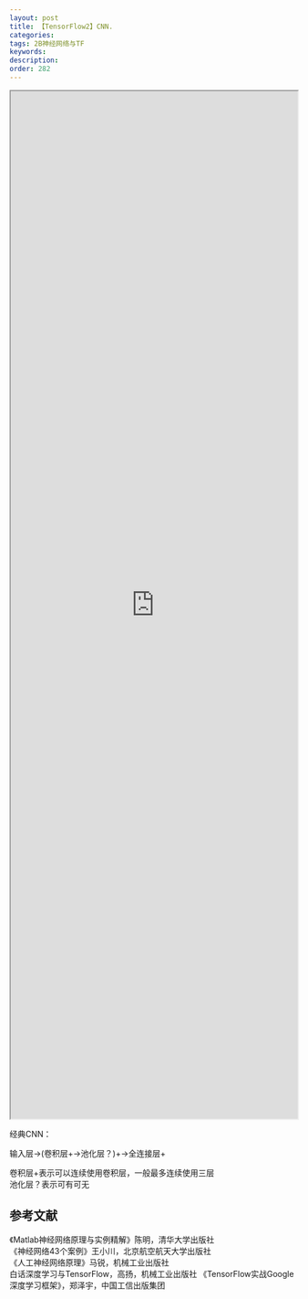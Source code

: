 ```yaml
---
layout: post
title: 【TensorFlow2】CNN.
categories:
tags: 2B神经网络与TF
keywords:
description:
order: 282
---
```


<iframe src="http://www.guofei.site/StatisticsBlog/TF2.html" width="100%" height="1800em" marginwidth="10%"></iframe>



经典CNN：  


输入层→(卷积层+→池化层？)+→全连接层+  


卷积层+表示可以连续使用卷积层，一般最多连续使用三层  
池化层？表示可有可无  


























## 参考文献
《Matlab神经网络原理与实例精解》陈明，清华大学出版社   
《神经网络43个案例》王小川，北京航空航天大学出版社  
《人工神经网络原理》马锐，机械工业出版社  
白话深度学习与TensorFlow，高扬，机械工业出版社
《TensorFlow实战Google深度学习框架》，郑泽宇，中国工信出版集团
